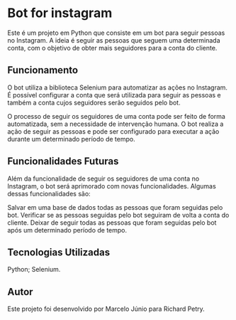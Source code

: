 # Bot for instagram
Este é um projeto em Python que consiste em um bot para seguir pessoas no Instagram. A ideia é seguir as pessoas que seguem uma determinada conta, com o objetivo de obter mais seguidores para a conta do cliente.

## Funcionamento
O bot utiliza a biblioteca Selenium para automatizar as ações no Instagram. É possível configurar a conta que será utilizada para seguir as pessoas e também a conta cujos seguidores serão seguidos pelo bot.

O processo de seguir os seguidores de uma conta pode ser feito de forma automatizada, sem a necessidade de intervenção humana. O bot realiza a ação de seguir as pessoas e pode ser configurado para executar a ação durante um determinado período de tempo.

## Funcionalidades Futuras
Além da funcionalidade de seguir os seguidores de uma conta no Instagram, o bot será aprimorado com novas funcionalidades. Algumas dessas funcionalidades são:

Salvar em uma base de dados todas as pessoas que foram seguidas pelo bot.
Verificar se as pessoas seguidas pelo bot seguiram de volta a conta do cliente.
Deixar de seguir todas as pessoas que foram seguidas pelo bot após um determinado período de tempo.

## Tecnologias Utilizadas
Python;
Selenium.
## Autor
Este projeto foi desenvolvido por Marcelo Júnio para Richard Petry.
